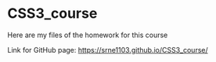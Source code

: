 # CSS3_course
Here are my files of the homework for this course

Link for GitHub page: https://srne1103.github.io/CSS3_course/
